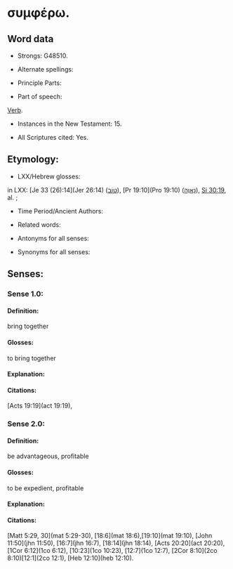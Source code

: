 # συμφέρω.

<!-- Status: S2=NeedsReview -->
<!-- Lexica used for edits: BDAG LN FFM BN LSJM MM   -->

## Word data

* Strongs: G48510.

* Alternate spellings:



* Principle Parts: 


* Part of speech: 

[Verb](http://ugg.readthedocs.io/en/latest/verb.html).

* Instances in the New Testament: 15.

* All Scriptures cited: Yes.

## Etymology: 


* LXX/Hebrew glosses: 

in LXX: [Je 33 (26):14](Jer 26:14) ([טוֹב](//en-uhl/H2896)), [Pr 19:10](Pro 19:10) ([נָאוֶה](//en-uhl/H5000)), [Si 30:19](Sir.30.19), al. ;

* Time Period/Ancient Authors: 


* Related words: 

* Antonyms for all senses:

* Synonyms for all senses: 


## Senses: 


### Sense  1.0: 

#### Definition: 

bring together

#### Glosses: 

to bring together

#### Explanation: 


#### Citations: 

[Acts 19:19](act 19:19), 

### Sense  2.0: 

#### Definition: 

be advantageous, profitable

#### Glosses: 

to be expedient, profitable

#### Explanation: 


#### Citations: 

[Matt 5:29, 30](mat 5:29-30), [18:6](mat 18:6),[19:10](mat 19:10), [John 11:50](jhn 11:50), [16:7](jhn 16:7), [18:14](jhn 18:14), [Acts 20:20](act 20:20), [1Cor 6:12](1co 6:12), [10:23](1co 10:23), [12:7](1co 12:7), [2Cor 8:10](2co 8:10)[12:1](2co 12:1), [Heb 12:10](heb 12:10).
